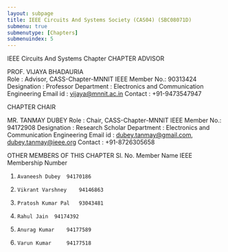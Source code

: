 ```yaml
---
layout: subpage
title: IEEE Circuits And Systems Society (CAS04) (SBC08071D)
submenu: true
submenutype: [Chapters]
submenuindex: 5
---
```


IEEE Circuits And Systems Chapter
CHAPTER ADVISOR

PROF. VIJAYA BHADAURIA      
Role           : Advisor, CASS-Chapter-MNNIT
IEEE Member No.: 90313424
Designation    : Professor 
Department     : Electronics and Communication Engineering 
Email id       : vijaya@mnnit.ac.in 
Contact        : +91-9473547947

CHAPTER CHAIR

MR. TANMAY DUBEY
Role           : Chair, CASS-Chapter-MNNIT
IEEE Member No.: 94172908
Designation    : Research Scholar
Department     : Electronics and Communication Engineering
Email id       : dubey.tanmay@gmail.com, dubey.tanmay@ieee.org 
Contact        : +91-8726305658

OTHER MEMBERS OF THIS CHAPTER
Sl. No. 	Member Name 	IEEE Membership Number
 1. 	Avaneesh Dubey 	94170186
 2. 	Vikrant Varshney 	94146863
 3. 	Pratosh Kumar Pal 	93043481
 4. 	Rahul Jain 	94174392
 5. 	Anurag Kumar 	94177589
 6. 	Varun Kumar 	94177518
